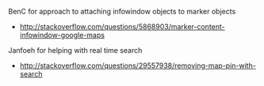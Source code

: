 BenC for approach to attaching infowindow objects to marker objects
  - http://stackoverflow.com/questions/5868903/marker-content-infowindow-google-maps

Janfoeh for helping with real time search
- http://stackoverflow.com/questions/29557938/removing-map-pin-with-search
